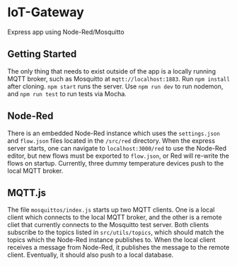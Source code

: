 # IoT-Gateway
Express app using Node-Red/Mosquitto

## Getting Started
The only thing that needs to exist outside of the app is a locally running MQTT broker, such as Mosquitto at `mqtt://localhost:1883`.
Run `npm install` after cloning.  `npm start` runs the server.  Use `npm run dev` to run nodemon, and `npm run test` to run tests via Mocha.

## Node-Red
There is an embedded Node-Red instance which uses the `settings.json` and `flow.json` files located in the `/src/red` directory.
When the express server starts, one can navigate to `localhost:3000/red` to use the Node-Red editor, but new flows must be exported 
to `flow.json`, or Red will re-write the flows on startup.  Currently, three dummy temperature devices push to the local MQTT broker.

## MQTT.js
The file `mosquittos/index.js` starts up two MQTT clients.  One is a local client which connects to the local MQTT broker,
and the other is a remote cliet that currently connects to the Mosquitto test server.  Both clients subscribe to the topics listed in `src/utils/topics`,
which should match the topics which the Node-Red instance publishes to.  When the local client receives a message from Node-Red,
it publishes the message to the remote client.  Eventually, it should also push to a local database.
